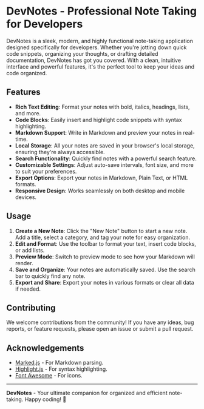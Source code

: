 # DevNotes - Professional Note Taking for Developers

DevNotes is a sleek, modern, and highly functional note-taking application designed specifically for developers. Whether you're jotting down quick code snippets, organizing your thoughts, or drafting detailed documentation, DevNotes has got you covered. With a clean, intuitive interface and powerful features, it's the perfect tool to keep your ideas and code organized.

## Features

- **Rich Text Editing**: Format your notes with bold, italics, headings, lists, and more.
- **Code Blocks**: Easily insert and highlight code snippets with syntax highlighting.
- **Markdown Support**: Write in Markdown and preview your notes in real-time.
- **Local Storage**: All your notes are saved in your browser's local storage, ensuring they're always accessible.
- **Search Functionality**: Quickly find notes with a powerful search feature.
- **Customizable Settings**: Adjust auto-save intervals, font size, and more to suit your preferences.
- **Export Options**: Export your notes in Markdown, Plain Text, or HTML formats.
- **Responsive Design**: Works seamlessly on both desktop and mobile devices.


## Usage

1. **Create a New Note**: Click the "New Note" button to start a new note. Add a title, select a category, and tag your note for easy organization.
2. **Edit and Format**: Use the toolbar to format your text, insert code blocks, or add lists.
3. **Preview Mode**: Switch to preview mode to see how your Markdown will render.
4. **Save and Organize**: Your notes are automatically saved. Use the search bar to quickly find any note.
5. **Export and Share**: Export your notes in various formats or clear all data if needed.

## Contributing

We welcome contributions from the community! If you have any ideas, bug reports, or feature requests, please open an issue or submit a pull request.

## Acknowledgements

- [Marked.js](https://github.com/markedjs/marked) - For Markdown parsing.
- [Highlight.js](https://github.com/highlightjs/highlight.js) - For syntax highlighting.
- [Font Awesome](https://fontawesome.com/) - For icons.

---

**DevNotes** - Your ultimate companion for organized and efficient note-taking. Happy coding! 🚀